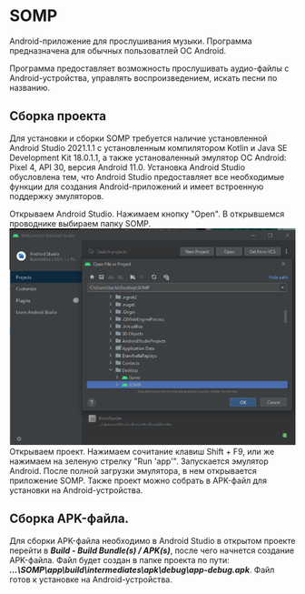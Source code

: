 # SOMP
Android-приложение для прослушивания музыки. Программа предназначена для обычных пользоватлей OC Android.

Программа предоставляет возможность прослушивать аудио-файлы с Android-устройства, управлять воспроизведением, искать песни по названию.
## Сборка проекта
Для установки и сборки SOMP требуется наличие установленной Android Studio 2021.1.1 с установленным компилятором Kotlin и Java SE Development Kit 18.0.1.1, а также установаленный эмулятор OC Android: Pixel 4, API 30, версия Android 11.0. Установка Android Studio обусловлена тем, что Android Studio предоставляет все необходимые функции для создания Android-приложений и имеет встроенную поддержку эмуляторов.

Открываем Android Studio. Нажимаем кнопку "Open". В открывшемся проводнике выбираем папку SOMP.
![Открытие](https://github.com/ltachiUchiha/SOMP/blob/main/open.png )  
Открываем проект. Нажимаем сочитание клавиш Shift + F9, или же нажимаем на зеленую стрелку "Run 'app'". Запускается эмулятор Android. После полной загрузки эмулятора, в нем открывается приложение SOMP. Также проект можно собрать в APK-файл для установки на Android-устройства.

## Сборка APK-файла.
Для сборки APK-файла необходимо в Android Studio в открытом проекте перейти в ***Build - Build Bundle(s) / APK(s)***, после чего начнется создание APK-файла. Файл будет создан в папке проекта по пути: ***...\SOMP\app\build\intermediates\apk\debug\app-debug.apk***. Файл готов к установке на Android-устройства.
